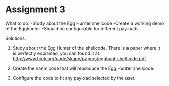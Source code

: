 # Assignment 3

What to do:
-Study about the Egg Hunter shellcode
-Create a working demo of the Egghunter
-Should be configurable for different payloads

Solutions:

1) Study about the Egg Hunter of the shellcode. There is a paper where it is perfectly explained, you can found it at: http://www.hick.org/code/skape/papers/egghunt-shellcode.pdf

2) Create the nasm code that will reproduce the Egg Hunter shellcode.

3) Configure the code to fit any payload selected by the user.
